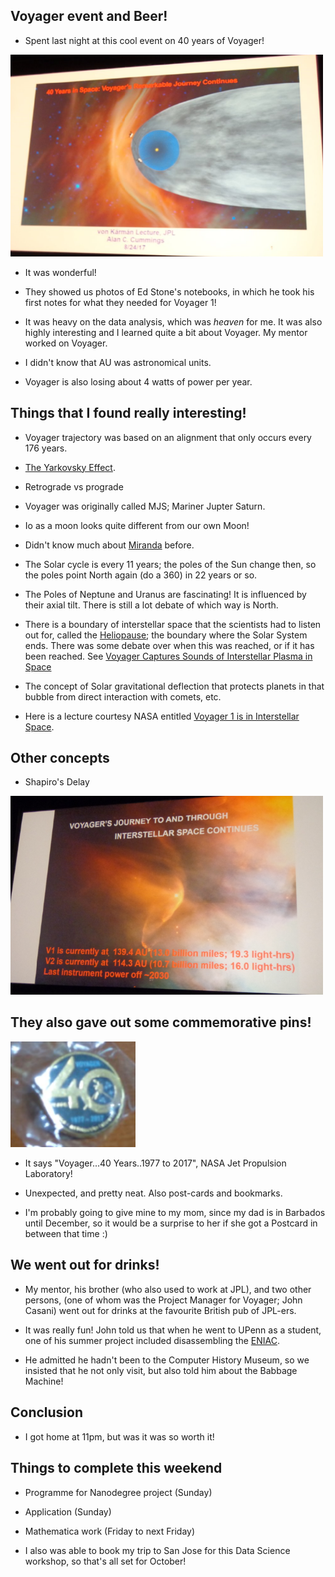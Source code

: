 ## Voyager event and Beer! 

- Spent last night at this cool event on 40 years of Voyager!

<img src="/images/voyager/voyager_001.png" width="500">

- It was wonderful! 

- They showed us photos of Ed Stone's notebooks, in which he took his first
  notes for what they needed for Voyager 1!

- It was heavy on the data analysis, which was *heaven* for me. 
  It was also highly interesting and I learned quite a bit about Voyager.
  My mentor worked on Voyager.
  
- I didn't know that AU was astronomical units. 

- Voyager is also losing about 4 watts of power per year.
  
## Things that I found really interesting! 

- Voyager trajectory was based on an alignment that only occurs every 176 years.

- [The Yarkovsky Effect](https://en.wikipedia.org/wiki/Yarkovsky_effect).

- Retrograde vs prograde

- Voyager was originally called MJS; Mariner Jupter Saturn.

- Io as a moon looks quite different from our own Moon! 

- Didn't know much about [Miranda](https://en.wikipedia.org/wiki/Miranda_(moon)) before.

- The Solar cycle is every 11 years; the poles of the Sun change then, 
  so the poles point North again (do a 360) in 22 years or so.
  
- The Poles of Neptune and Uranus are fascinating! 
  It is influenced by their axial tilt. There is still a lot
  debate of which way is North.
  
- There is a boundary of interstellar space that the scientists had to listen
  out for, called the [Heliopause](http://www.pbs.org/wgbh/nova/next/space/voyager-ibex-and-the-edge-of-the-solar-system/); the boundary where the Solar System ends.
  There was some debate over when this was reached, or if it has been
  reached. See [Voyager Captures Sounds of Interstellar Plasma in Space](https://www.youtube.com/watch?v=wF7N8uhWGXM)
  
- The concept of Solar gravitational deflection that protects planets in that bubble
  from direct interaction with comets, etc.
  
- Here is a lecture courtesy NASA entitled [Voyager 1 is in Interstellar Space](https://www.youtube.com/watch?v=8Ddt8xnnGGA).
  
## Other concepts

- Shapiro's Delay

<img src="/images/voyager/voyager_002.png" width="500">

## They also gave out some commemorative pins! 

<img src="/images/voyager/voyager_003.png" width="200">

- It says "Voyager...40 Years..1977 to 2017", NASA Jet Propulsion Laboratory!

- Unexpected, and pretty neat. Also post-cards and bookmarks.

- I'm probably going to give mine to my mom, since my dad is in Barbados 
  until December, so it would be a surprise to her if she got a Postcard 
  in between that time :)
  
## We went out for drinks!

- My mentor, his brother (who also used to work at JPL), and two other persons,
 (one of whom was the Project Manager for Voyager; John Casani) went out for drinks
 at the favourite British pub of JPL-ers. 
 
- It was really fun! John told us that when he went to UPenn as a student, one 
  of his summer project included disassembling the [ENIAC](https://en.wikipedia.org/wiki/ENIAC).
  
- He admitted he hadn't been to the Computer History Museum, so we insisted that he not only visit,
  but also told him about the Babbage Machine!
  
## Conclusion

- I got home at 11pm, but was it was so worth it!

## Things to complete this weekend

- Programme for Nanodegree project (Sunday)
- Application (Sunday)
- Mathematica work (Friday to next Friday)

- I also was able to book my trip to San Jose for this Data Science workshop,
  so that's all set for October!
